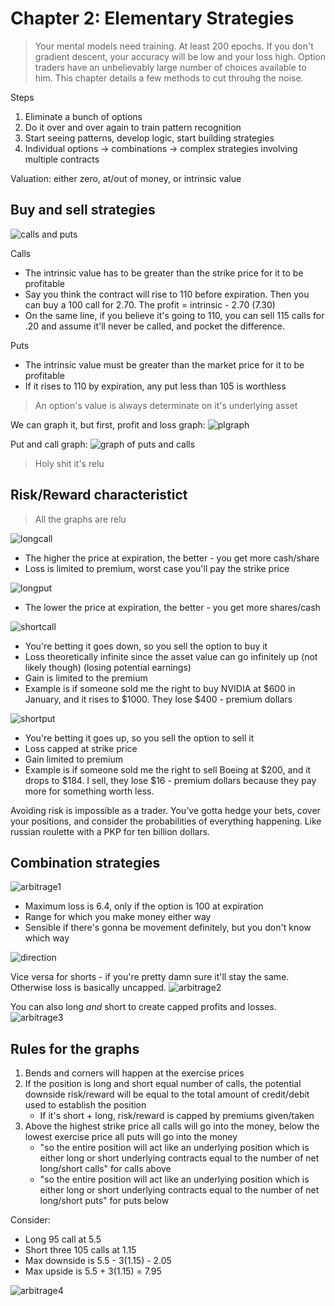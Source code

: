 # Chapter 2: Elementary Strategies
> Your mental models need training. At least 200 epochs. If you don't gradient descent, your accuracy will be low and your loss high.
Option traders have an unbelievably large number of choices available to him. This chapter details a few methods to cut throuhg the noise.

Steps
1. Eliminate a bunch of options
2. Do it over and over again to train pattern recognition
3. Start seeing patterns, develop logic, start building strategies
4. Individual options -> combinations -> complex strategies involving multiple contracts

Valuation: either zero, at/out of money, or intrinsic value

## Buy and sell strategies
![calls and puts](callsputs.png)

Calls
* The intrinsic value has to be greater than the strike price for it to be profitable
* Say you think the contract will rise to 110 before expiration. Then you can buy a 100 call for 2.70. The profit = intrinsic - 2.70 (7.30)
* On the same line, if you believe it's going to 110, you can sell 115 calls for .20 and assume it'll never be called, and pocket the difference.

Puts
* The intrinsic value must be greater than the market price for it to be profitable
* If it rises to 110 by expiration, any put less than 105 is worthless

> An option's value is always determinate on it's underlying asset

We can graph it, but first, profit and loss graph:
![plgraph](plgraph.png)

Put and call graph: 
![graph of puts and calls](callnputgraph.png)
> Holy shit it's relu

## Risk/Reward characteristict
> All the graphs are relu

![longcall](longcall.png)
* The higher the price at expiration, the better - you get more cash/share
* Loss is limited to premium, worst case you'll pay the strike price

![longput](longput.png)
* The lower the price at expiration, the better - you get more shares/cash

![shortcall](shortcall.png)
* You're betting it goes down, so you sell the option to buy it
* Loss theoretically infinite since the asset value can go infinitely up (not likely though) (losing potential earnings)
* Gain is limited to the premium  
* Example is if someone sold me the right to buy NVIDIA at $600 in January, and it rises to $1000. They lose $400 - premium dollars

![shortput](shortput.png)
* You're betting it goes up, so you sell the option to sell it
* Loss capped at strike price
* Gain limited to premium
* Example is if someone sold me the right to sell Boeing at $200, and it drops to $184. I sell, they lose $16 - premium dollars because they pay more for something worth less.

Avoiding risk is impossible as a trader. You've gotta hedge your bets, cover your positions, and consider the probabilities of everything happening. Like russian roulette with a PKP for ten billion dollars.

## Combination strategies
> 

![arbitrage1](arbitrage1.png)
* Maximum loss is 6.4, only if the option is 100 at expiration
* Range for which you make money either way
* Sensible if there's gonna be movement definitely, but you don't know which way

![direction](dontletthemknow.png)

Vice versa for shorts - if you're pretty damn sure it'll stay the same. Otherwise loss is basically uncapped.
![arbitrage2](arbitrage2.png)

You can also long *and* short to create capped profits and losses.
![arbitrage3](arbitrage3.png)

## Rules for the graphs
1. Bends and corners will happen at the exercise prices
2. If the position is long and short equal number of calls, the potential downside risk/reward will be equal to the total amount of credit/debit used to establish the position 
    * If it's short + long, risk/reward is capped by premiums given/taken
3. Above the highest strike price all calls will go into the money, below the lowest exercise price all puts will go into the money
    * "so the entire position will act like an underlying position which is either long or short underlying contracts equal to the number of net long/short calls" for calls above
    * "so the entire position will act like an underlying position which is either long or short underlying contracts equal to the number of net long/short puts" for puts below

Consider:
* Long 95 call at 5.5
* Short three 105 calls at 1.15
* Max downside is 5.5 - 3(1.15) - 2.05
* Max upside is 5.5 + 3(1.15) = 7.95

![arbitrage4](arbitrage4.png)
